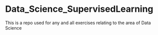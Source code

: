# Data_Science_SupervisedLearning
This is a repo used for any and all exercises relating to the area of Data Science

